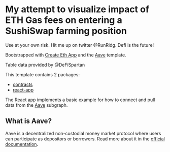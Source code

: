 # My attempt to visualize impact of ETH Gas fees on entering a SushiSwap farming position
Use at your own risk. Hit me up on twitter @RunRidg. Defi is the future!

Bootstrapped with [Create Eth App](https://github.com/paulrberg/create-eth-app) and the
[Aave](https://github.com/paulrberg/create-eth-app/tree/develop/templates/react/aave) template.

Table data provided by @DeFiSpartan

This template contains 2 packages:

- [contracts](/packages/contracts)
- [react-app](/packages/react-app)

The React app implements a basic example for how to connect and pull data from the
[Aave](https://thegraph.com/explorer/subgraph/aave/protocol) subgraph.

## What is Aave?

Aave is a decentralized non-custodial money market protocol where users can participate as depositors or borrowers. Read more about it in the [official documentation](https://developers.aave.com/).
